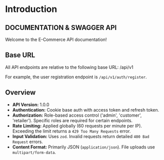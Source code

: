 # Introduction

## DOCUMENTATION & SWAGGER API

Welcome to the E-Commerce API documentation!

## Base URL

All API endpoints are relative to the following base URL: /api/v1

For example, the user registration endpoint is `/api/v1/auth/register`.

## Overview

- **API Version:** 1.0.0
- **Authentication:** Cookie base auth with access token and refresh token.
- **Authorization:** Role-based access control ('admin', 'customer', 'retailer'). Specific roles are required for certain endpoints.
- **Rate Limiting:** Applied globally (60 requests per minute per IP). Exceeding the limit returns a `429 Too Many Requests` error.
- **Input Validation:** Uses `zod`. Invalid requests return detailed `400 Bad Request` errors.
- **Content Format:** Primarily JSON (`application/json`). File uploads use `multipart/form-data`.
